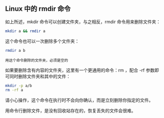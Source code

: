 ## Linux 中的 rmdir 命令

如上所述，mkdir 命令可以创建文件夹，与之相反，rmdir 命令用来删除文件夹：

```bash
mkdir a && rmdir a
```

这个命令也可以一次删除多个文件夹：

```bash
rmdir a b
```
`用这个命令删除的文件夹，必须是空的`

如果要删除含有内容的文件夹，这里有一个更通用的命令：rm ，配合 -rf 参数即可同时删除文件夹和其中的文件：

```bash
mkdir -p a/b
rm -rf a
```

请小心操作，这个命令在执行时不会向你确认，而是立刻删除你指定的文件。

用命令行删除文件，是没有回收站存在的，恢复丢失的文件会很难。